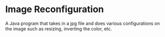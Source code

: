# Image Reconfiguration
A Java program that takes in a jpg file and does various configurations on the image such as resizing, inverting the color, etc.
